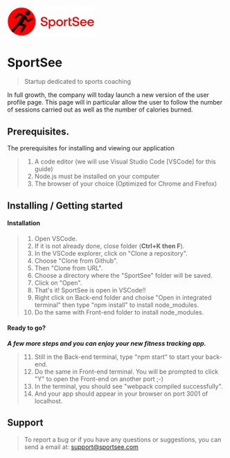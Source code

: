 <img src="./Front-end/src/assets/logo.png" width="200">

# SportSee
> Startup dedicated to sports coaching

In full growth, the company will today launch a new version of the user profile page. This page will in particular allow the user to follow the number of sessions carried out as well as the number of calories burned.

## Prerequisites.

The prerequisites for installing and viewing our application


>1. A code editor (we will use Visual Studio Code [VSCode] for this guide)
>2. Node.js must be installed on your computer
>3. The browser of your choice (Optimized for Chrome and Firefox)



## Installing / Getting started

#### Installation

>1. Open VSCode.
>2. If it is not already done, close folder (**Ctrl+K then F**).
>3. In the VSCode explorer, click on "Clone a repository".
>4. Choose "Clone from Github".
>5. Then "Clone from URL".
>6. Choose a directory where the "SportSee" folder will be saved.
>7. Click on "Open".
>8. That's it! SportSee is open in VSCode!!
>9. Right click on Back-end folder and choise "Open in integrated terminal" then type "npm install" to install node_modules.
>10. Do the same with Front-end folder to install node_modules.

#### Ready to go?

***A few more steps and you can enjoy your new fitness tracking app.***

>11. Still in the Back-end terminal, type "npm start" to start your back-end.
>12. Do the same in Front-end terminal. You will be prompted to click "Y" to open the Front-end on another port ;-)
>13. In the terminal, you should see "webpack compiled successfully".
>14. And your app should appear in your browser on port 3001 of localhost.

## Support

>To report a bug or if you have any questions or suggestions, you can send a email at: support@sportsee.com